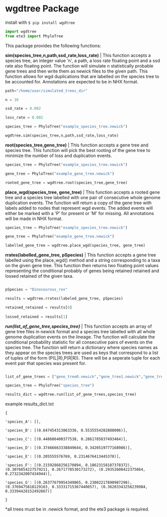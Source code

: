 # wgdtree Package


install with ```$ pip install wgdtree ```

```python
import wgdtree
from ete3 import PhyloTree
````

This package provides the following functions:


**sim(species_tree,n,path,ssd_rate,loss_rate)** | This function accepts a species tree, an integer value 'n', a path, a loss rate floating point and a ssd rate also floating point. The function will simulate n statistically probable gene trees and then write them as newick files to the given path. This function allows for wgd duplications that are labelled on the species tree to be accounted for. Annotations are expected to be in NHX format.


```python
path="/home/user/simulated_trees_dir"

n = 10

ssd_rate = 0.002

loss_rate = 0.002

species_tree = PhyloTree("example_species_tree.newick")

wgdtree.sim(species_tree,n,path,ssd_rate,loss_rate)

````


**root(species_tree,gene_tree)** | This function accepts a gene tree and species tree. This function will pick the best rooting of the gene tree to minimize the number of loss and duplication events.

```python
species_tree = PhyloTree("example_species_tree.newick")

gene_tree = PhyloTree("example_gene_tree.newick")

rooted_gene_tree = wgdtree.root(species_tree,gene_tree)
````

**place_wgd(species_tree, gene_tree)** |  This function accepts a rooted gene tree and a species tree labelled with one pair of consecutive whole genome duplication events. The function will return a copy of the gene tree with labels added to nodes that represent wgd events. The added events will either be marked with a 'P' for present or 'M' for missing. All annotations will be made in NHX format.

```python
species_tree = PhyloTree("example_species_tree.newick")

gene_tree = PhyloTree("example_gene_tree.newick")

labelled_gene_tree = wgdtree.place_wgd(species_tree, gene_tree)
````


**rrates(labelled_gene_tree, pSpecies)** |  This function accepts a gene tree labelled using the place_wgd() method and a string corresponding to a taxa on the given gene tree. This function then returns two floating point values representing the conditional probably of genes being retained retained and lossed retained of the given taxa. 


```python

pSpecies = "Dinosourous_rex"

results = wgdtree.rrates(labeled_gene_tree, pSpecies)

retained_retained = results[0]
                
lossed_retained = results[1]
````

***run(list_of_gene_tree,species_tree)*** | This function accepts an array of gene tree files in newick format and a species tree 
labelled with all whole genome duplication events on the lineage. The function will calculate the conditional probability statistic 
for all consecutive pairs of events on the species tree. The function will return a dictionary where species names as they appear on the
species trees are used as keys that correspond to a list of tuples of the form (P(L|R),P(R|R)). There will be a seperate tuple for each event 
pair that species was present for.

```python

list_of_gene_trees = ["gene_tree0.newick","gene_tree1.newick","gene_tree2.newick","gene_tree3.newick"]

species_tree = PhyloTree("species_tree")

results_dict = wgdtree.run(list_of_gene_trees,species_tree)
```

example results_dict.txt
```
{

'species_A': [], 

'species_B': [(0.647454313863336, 0.5535554282888006)], 

'species_C': [(0.448686400377538, 0.2861785837493464)], 

'species_D': [(0.37466663338849644, 0.3420519777168986)], 

'species_E': [(0.205555576769, 0.2314676413445378)], 

'species_F': [(0.21592868256170894, 0.18623158187378372), (0.3076854227579211, 0.2671778530173272), (0.29352608422375864, 0.2732342007434944)], 

'species_G': [(0.26377679954349065, 0.23002217890987298), (0.3769475818129163, 0.33331715367440057), (0.36203343256239984, 0.33394428152492667)]

}

```


*all trees must be in .newick format, and the ete3 package is required.
